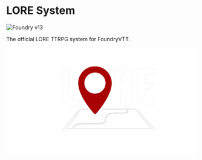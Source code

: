 # LORE System

![Foundry v13](https://img.shields.io/badge/foundry-v13-green)

The official LORE TTRPG system for FoundryVTT.

![Alt text](assets/lore-logo.png "LORE Logo")